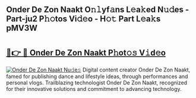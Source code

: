 ## Onder De Zon Naakt O𝚗𝚕yf𝚊ns L𝚎a𝚔ed N𝚞𝚍es - Part-ju2 P𝚑𝚘tos Vi𝚍𝚎o - H𝚘𝚝 Part L𝚎a𝚔s pMV3W

# <h2><a href="http://kf8u3a.oniu.top/?m=Onder+De+Zon+Naakt">🔗👉 🔴 Onder De Zon Naakt P𝚑ot𝚘𝚜 V𝚒d𝚎o</a></h2>

[![Onder De Zon Naakt Nu𝚍e𝚜](https://i.imgur.com/0qMVB7G.gif)](http://kf8u3a.oniu.top/?m=Onder+De+Zon+Naakt)
Digital content creator Onder De Zon Naakt, famed for publishing dance and lifestyle ideas, through performances and personal vlogs. Trailblazing technologist Onder De Zon Naakt, recognized for their innovative solutions and commitment to advancing technology.  
